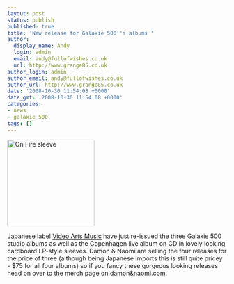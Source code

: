 ```yaml
---
layout: post
status: publish
published: true
title: 'New release for Galaxie 500''s albums '
author:
  display_name: Andy
  login: admin
  email: andy@fullofwishes.co.uk
  url: http://www.grange85.co.uk
author_login: admin
author_email: andy@fullofwishes.co.uk
author_url: http://www.grange85.co.uk
date: '2008-10-30 11:54:08 +0000'
date_gmt: '2008-10-30 11:54:08 +0000'
categories:
- news
- galaxie 500
tags: []
---
```

<div class="imagebox-a"><img src="http://media.fullofwishes.co.uk/01-galaxie_500/sleeves/g500_onfire_videoarts.jpg" width="200" height="200" alt="On Fire sleeve"/></div>
<p>Japanese label <a href="http://www.videoartsmusic.com/">Video Arts Music</a> have just re-issued the three Galaxie 500 studio albums as well as the Copenhagen live album on CD in lovely looking cardboard LP-style sleeves. Damon & Naomi are selling the four releases for the price of three (although being Japanese imports this is still quite pricey - $75 for all four albums) so if you fancy these gorgeous looking releases <span class="removed_link" title="http://damonandnaomi.com/merchandise/merch.html">head on over to the merch page on damon&naomi.com</span>.</p>
